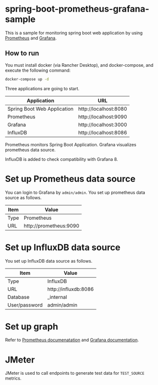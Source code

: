 # spring-boot-prometheus-grafana-sample

This is a sample for monitoring spring boot web application
by using [Prometheus](https://prometheus.io/) and [Grafana](https://grafana.com/).

## How to run

You must install docker (via Rancher Desktop),
and docker-compose, and execute the following command:

```bash
docker-compose up -d
``` 

Three applications are going to start.

Application                 | URL
--------------------------- |----------------------
Spring Boot Web Application | http://localhost:8080
Prometheus                  | http://localhost:9090
Grafana                     | http://localhost:3000
InfluxDB                    | http://localhost:8086

Prometheus monitors Spring Boot Application.
Grafana visualizes prometheus data source.

InfluxDB is added to check compatibility with Grafana 8.

# Set up Prometheus data source

You can login to Grafana by `admin/admin`.
You set up prometheus data source as follows.

Item           | Value
-------------- | -----
Type           | Prometheus
URL            | http://prometheus:9090

# Set up InfluxDB data source

You set up InfluxDB data source as follows.

Item           | Value
-------------- | -----
Type           | InfluxDB
URL            | http://influxdb:8086
Database       | _internal
User/password  | admin/admin

# Set up graph

Refer to [Prometheus documenatation](https://prometheus.io/docs/introduction/overview/)
and [Grafana documentation](http://docs.grafana.org/). 

# JMeter

JMeter is used to call endpoints to generate test data for `TEST_SOURCE` metrics.
